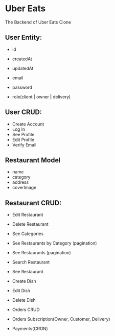 # Uber Eats

The Backend of Uber Eats Clone

## User Entity:

- id
- createdAt
- updatedAt

- email
- password
- role(client | owner | delivery)

## User CRUD:

- Create Account
- Log In
- See Profile
- Edit Profile
- Verify Email

## Restaurant Model

- name
- category
- address
- coverImage

## Restaurant CRUD:

- Edit Restaurant
- Delete Restaurant

- See Categories
- See Restaurants by Category (pagination)
- See Restaurants (pagination)
- Search Restaurant
- See Restaurant

- Create Dish
- Edit Dish
- Delete Dish

- Orders CRUD
- Orders Subscription(Owner, Customer, Delivery)

- Payments(CRON)
